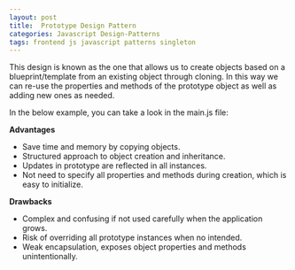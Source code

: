 ```yaml
---
layout: post
title:  Prototype Design Pattern
categories: Javascript Design-Patterns
tags: frontend js javascript patterns singleton
---
```


This design is known as the one that allows us to create objects based on a blueprint/template from an existing object through cloning. In this way we can re-use the properties and methods of the prototype object as well as adding new ones as needed.

In the below example, you can take a look in the main.js file:


**Advantages**

- Save time and memory by copying objects.
- Structured approach to object creation and inheritance.
- Updates in prototype are reflected in all instances.
- Not need to specify all properties and methods during creation, which is easy to initialize.


**Drawbacks**

- Complex and confusing if not used carefully when the application grows.
- Risk of overriding all prototype instances when no intended.
- Weak encapsulation, exposes object properties and methods unintentionally.